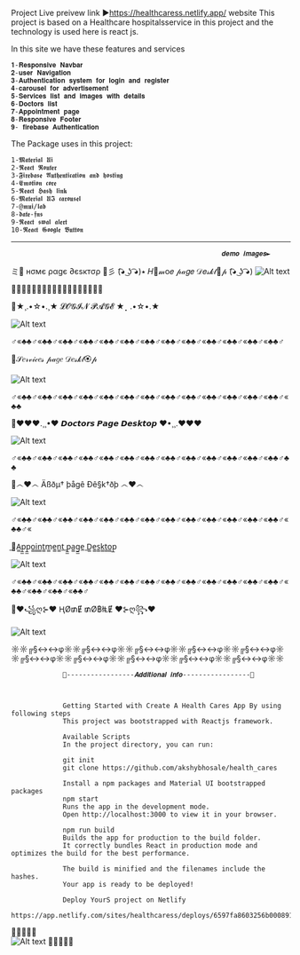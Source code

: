 Project Live preivew link ►https://healthcaress.netlify.app/ website This project is based on a Healthcare hospitalsservice in this project and the technology is used here is react js.

In this site we have these features and services

    𝟏-𝐑𝐞𝐬𝐩𝐨𝐧𝐬𝐢𝐯𝐞 𝐍𝐚𝐯𝐛𝐚𝐫
    𝟐-𝐮𝐬𝐞𝐫 𝐍𝐚𝐯𝐢𝐠𝐚𝐭𝐢𝐨𝐧
    𝟑-𝐀𝐮𝐭𝐡𝐞𝐧𝐭𝐢𝐜𝐚𝐭𝐢𝐨𝐧 𝐬𝐲𝐬𝐭𝐞𝐦 𝐟𝐨𝐫 𝐥𝐨𝐠𝐢𝐧 𝐚𝐧𝐝 𝐫𝐞𝐠𝐢𝐬𝐭𝐞𝐫
    𝟒-𝐜𝐚𝐫𝐨𝐮𝐬𝐞𝐥 𝐟𝐨𝐫 𝐚𝐝𝐯𝐞𝐫𝐭𝐢𝐬𝐞𝐦𝐞𝐧𝐭
    𝟓-𝐒𝐞𝐫𝐯𝐢𝐜𝐞𝐬 𝐥𝐢𝐬𝐭 𝐚𝐧𝐝 𝐢𝐦𝐚𝐠𝐞𝐬 𝐰𝐢𝐭𝐡 𝐝𝐞𝐭𝐚𝐢𝐥𝐬
    𝟔-𝐃𝐨𝐜𝐭𝐨𝐫𝐬 𝐥𝐢𝐬𝐭
    𝟕-𝐀𝐩𝐩𝐨𝐢𝐧𝐭𝐦𝐞𝐧𝐭 𝐩𝐚𝐠𝐞
    𝟖-𝐑𝐞𝐬𝐩𝐨𝐧𝐬𝐢𝐯𝐞 𝐅𝐨𝐨𝐭𝐞𝐫
    𝟗- 𝐟𝐢𝐫𝐞𝐛𝐚𝐬𝐞 𝐀𝐮𝐭𝐡𝐞𝐧𝐭𝐢𝐜𝐚𝐭𝐢𝐨𝐧

The Package uses in this project:

    1-𝕸𝖆𝖙𝖊𝖗𝖎𝖆𝖑 𝖀𝖎
    2-𝕽𝖊𝖆𝖈𝖙 𝕽𝖔𝖚𝖙𝖊𝖗
    3-𝕱𝖎𝖗𝖊𝖇𝖆𝖘𝖊 𝕬𝖚𝖙𝖍𝖊𝖓𝖙𝖎𝖈𝖆𝖙𝖎𝖔𝖓 𝖆𝖓𝖉 𝖍𝖔𝖘𝖙𝖎𝖓𝖌 
    4-𝕰𝖒𝖔𝖙𝖎𝖔𝖓 𝖈𝖔𝖗𝖊
    5-𝕽𝖊𝖆𝖈𝖙 𝕳𝖆𝖘𝖍 𝖑𝖎𝖓𝖐
    6-𝕸𝖆𝖙𝖊𝖗𝖎𝖆𝖑 𝖀𝕴 𝖈𝖆𝖗𝖔𝖚𝖘𝖊𝖑
    7-@𝖒𝖚𝖎/𝖑𝖆𝖇
    8-𝖉𝖆𝖙𝖊-𝖋𝖓𝖘
    9-𝕽𝖊𝖆𝖈𝖙 𝖘𝖜𝖆𝖑 𝖆𝖑𝖊𝖗𝖙
    10-𝕽𝖊𝖆𝖈𝖙 𝕲𝖔𝖔𝖌𝖑𝖊 𝕭𝖚𝖙𝖙𝖔𝖓

---------------------------------------------------------------------------------------------------------------------------------------------------------
                                                         𝒅𝒆𝒎𝒐 𝒊𝒎𝒂𝒈𝒆𝒔► 
 ミ💖 нσмє ραgє ∂єѕктσρ 💖彡  (͡◕ ͜ʖ ͡◕)٭ 𝐻🌺𝓂o𝑒 𝓅𝒶𝑔𝑒 𝒟𝑒𝓈𝓀𝓉🌺𝓅 (͡◕ ͜ʖ ͡◕)
                                      ![Alt text](screenshot/healthcaress.netlify.app_home_desktop.png)






🌺🌺🌺🌺🌺🌺🌺🌺🌺🌺🌺🌺🌺🌺🌺🌺🌺🌺

🌺★¸.•☆•.¸★ 𝓛𝓞𝓖𝓘𝓝 𝓟𝓐𝓖𝓔  ★⡀.•☆•.★


 ![Alt text](screenshot/healthcaress.netlify.app_login.png)







♂«♣♣♂«♣♣♂«♣♣♂«♣♣♂«♣♣♂«♣♣♂«♣♣♂«♣♣♂«♣♣♂«♣♣♂«♣♣♂«♣♣♂«♣♣♂


🌺𝒮𝑒𝓇𝓋𝒾𝒸𝑒𝓈 𝓅𝒶𝑔𝑒 𝒟𝑒𝓈𝓀𝓉🏵𝓅


 ![Alt text](screenshot/healthcaress.netlify.app__services.png)
                                                      





♂«♣♣♂«♣♣♂«♣♣♂«♣♣♂«♣♣♂«♣♣♂«♣♣♂«♣♣♂«♣♣♂«♣♣♂«♣♣♂«♣♣♂«♣♣♂«♣♣


🌺♥❤♥.¸¸•❤  𝘿𝙤𝙘𝙩𝙤𝙧𝙨 𝙋𝙖𝙜𝙚 𝘿𝙚𝙨𝙠𝙩𝙤𝙥 ❤•¸¸.♥❤♥


 ![Alt text](screenshot/healthcaress.netlify.app__doctor.png)






♂«♣♣♂«♣♣♂«♣♣♂«♣♣♂«♣♣♂«♣♣♂«♣♣♂«♣♣♂«♣♣♂«♣♣♂«♣♣♂«♣♣♂«♣♣♂♣♣


🌺෴❤️෴ Äßðµ† þågê Ðê§k†ðþ ෴❤️෴ 

![Alt text](screenshot/healthcaress.netlify.app_about.png)







♂«♣♣♂«♣♣♂«♣♣♂«♣♣♂«♣♣♂«♣♣♂«♣♣♂«♣♣♂«♣♣♂«♣♣♂«♣♣♂«♣♣♂«♣♣♂«♣♣♂«

̲🌺A̲̲p̲̲p̲̲o̲̲i̲̲n̲̲t̲̲m̲̲e̲̲n̲̲t̲ ̲p̲̲a̲̲g̲̲e̲ ̲D̲̲e̲̲s̲̲k̲̲t̲̲o̲̲p̲


 ![Alt text](screenshot/healthcaress.netlify.app__appointment.png)








♂«♣♣♂«♣♣♂«♣♣♂«♣♣♂«♣♣♂«♣♣♂«♣♣♂«♣♣♂«♣♣♂«♣♣♂«♣♣♂«♣♣♂«♣♣♂«♣♣♂«♣♣♂«♣♣♂«♣♣♂

🌺❤꧁ღ⊱♥ ⱧØ₥Ɇ ₥Ø฿łⱠɆ   ♥⊱ღ꧂❤  


![Alt text](<screenshot/healthcaress.netlify.app_(iPhone 14 Pro Max)_home.png>)

                                                       




                                                        
☼☼╔§↔↔φ☼☼╔§↔↔φ☼☼╔§↔↔φ☼☼╔§↔↔φ☼☼╔§↔↔φ☼☼╔§↔↔φ☼☼╔§↔↔φ☼☼╔§↔↔φ☼☼╔§↔↔φ☼☼╔§↔↔φ☼☼


                 🌺-----------------𝑨𝒅𝒅𝒊𝒕𝒊𝒐𝒏𝒂𝒍 𝒊𝒏𝒇𝒐-----------------🌺


                 
                 Getting Started with Create A Health Cares App By using following steps
                 This project was bootstrapped with Reactjs framework.
                 
                 Available Scripts
                 In the project directory, you can run:
                 
                 git init
                 git clone https://github.com/akshybhosale/health_cares
                 
                 Install a npm packages and Material UI bootstrapped packages
                 npm start
                 Runs the app in the development mode.
                 Open http://localhost:3000 to view it in your browser.
                 
                 npm run build
                 Builds the app for production to the build folder.
                 It correctly bundles React in production mode and optimizes the build for the best performance.
                 
                 The build is minified and the filenames include the hashes.
                 Your app is ready to be deployed!
                 
                 Deploy YourS project on Netlify
                 https://app.netlify.com/sites/healthcaress/deploys/6597fa8603256b000891f758
                 
                                     

  🌺🌺🌺🌺🌺                                                      
![Alt text](<screenshot/best of luck.jpg>)
             🌺🌺🌺🌺🌺                                           
